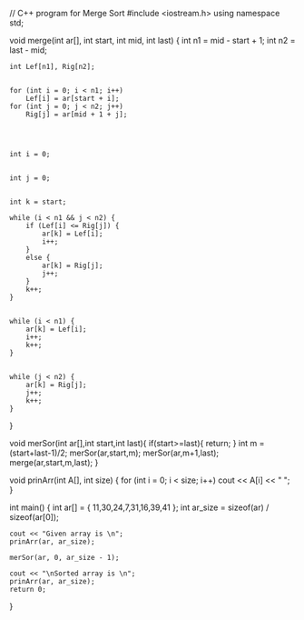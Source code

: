 // C++ program for Merge Sort
#include <iostream.h>
using namespace std;
 

void merge(int ar[], int start, int mid, int last)
{
    int n1 = mid - start + 1;
    int n2 = last - mid;
 
    
    int Lef[n1], Rig[n2];
 
    
    for (int i = 0; i < n1; i++)
        Lef[i] = ar[start + i];
    for (int j = 0; j < n2; j++)
        Rig[j] = ar[mid + 1 + j];
 
    
 
    
    int i = 0;
 
    
    int j = 0;
 
    
    int k = start;
 
    while (i < n1 && j < n2) {
        if (Lef[i] <= Rig[j]) {
            ar[k] = Lef[i];
            i++;
        }
        else {
            ar[k] = Rig[j];
            j++;
        }
        k++;
    }
 
    
    while (i < n1) {
        ar[k] = Lef[i];
        i++;
        k++;
    }
 
    
    while (j < n2) {
        ar[k] = Rig[j];
        j++;
        k++;
    }
}
 

void merSor(int ar[],int start,int last){
    if(start>=last){
        return;
    }
    int m = (start+last-1)/2;
    merSor(ar,start,m);
    merSor(ar,m+1,last);
    merge(ar,start,m,last);
}
 

void prinArr(int A[], int size)
{
    for (int i = 0; i < size; i++)
        cout << A[i] << " ";
}
 

int main()
{
    int ar[] = { 11,30,24,7,31,16,39,41 };
    int ar_size = sizeof(ar) / sizeof(ar[0]);
 
    cout << "Given array is \n";
    prinArr(ar, ar_size);
 
    merSor(ar, 0, ar_size - 1);
 
    cout << "\nSorted array is \n";
    prinArr(ar, ar_size);
    return 0;
}


